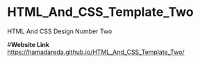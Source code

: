 # HTML_And_CSS_Template_Two
HTML And CSS Design Number Two

#**Website Link**
https://hamadareda.github.io/HTML_And_CSS_Template_Two/
